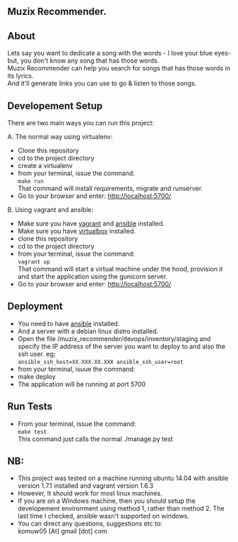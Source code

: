 ## Muzix Recommender.

## About
Lets say you want to dedicate a song with the words - I love your blue eyes- but, you don't know any song that has those words.       
Muzix Recommender can help you search for songs that has those words in its lyrics.     
And it'll generate links you can use to go & listen to those songs. 


## Developement Setup       

There are two main ways you can run this project:

A. The normal way using virtualenv:        
* Clone this repository
* cd to the project directory
* create a virtualenv
* from your terminal, issue the command:       
`make run`      
That command will install requirements, migrate and runserver.       
* Go to your browser and enter: [http://localhost:5700/](http://localhost:5700/)

B. Using vagrant and ansible:         
* Make sure you have [vagrant](http://www.vagrantup.com) and [ansible](http://www.ansible.com) installed.
* Make sure you have [virtualbox](https://www.virtualbox.org/) installed.
* clone this repository
* cd to the project directory
* from your terminal, issue the command:       
`vagrant up`         
That command will start a virtual machine under the hood, provision it and start the application using the gunicorn server.
* Go to your browser and enter: [http://localhost:5700/](http://localhost:5700/)


## Deployment
* You need to have [ansible](http://www.ansible.com) installed.     
* And a server with a debian linux distro installed.
* Open the file /muzix_recommender/devops/inventory/staging and specify the IP address of the server you want to deploy to and also the ssh user. eg;        
`ansible_ssh_host=XX.XXX.XX.XXX ansible_ssh_user=root`     
* from your terminal, isuue the command:      
* make deploy
* The application will be running at port 5700


## Run Tests
* From your terminal, issue the command:       
`make test`      
This command just calls the normal ./manage.py test


## NB:      
* This project was tested on a machine running ubuntu 14.04 with ansible version 1.7.1 installed and vagrant version 1.6.3
* However, It should work for most linux machines. 
* If you are on a Windows machine, then you should setup the developement environment using method 1, rather than method 2. The last time I checked, ansible wasn't supported on windows.
* You can direct any questions, suggestions etc to:     
komuw05 [At] gmail [dot] com